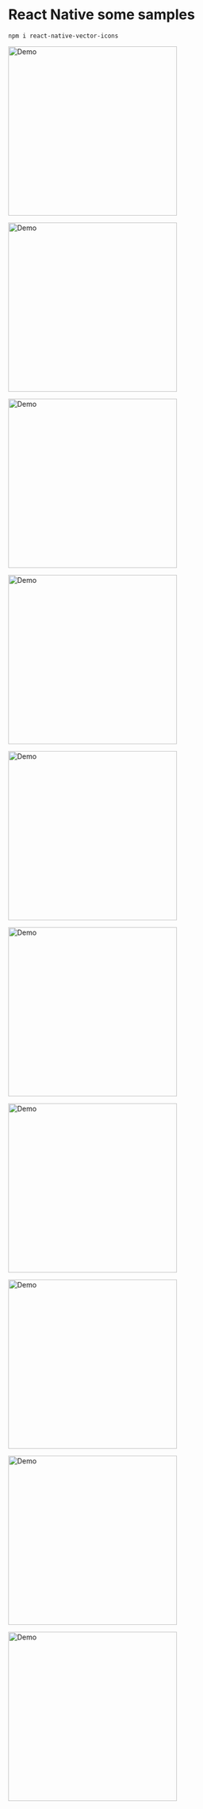 # React Native some samples

	npm i react-native-vector-icons

<img src="https://raw.githubusercontent.com/EugenePizzerbert/5react-native-house/master/screenshots/Screenshot_1.png" alt="Demo" width="340" /><br />

<img src="https://raw.githubusercontent.com/EugenePizzerbert/5react-native-house/master/screenshots/Screenshot_2.png" alt="Demo" width="340" /><br />

<img src="https://raw.githubusercontent.com/EugenePizzerbert/5react-native-house/master/screenshots/Screenshot_3.png" alt="Demo" width="340" /><br />

<img src="https://raw.githubusercontent.com/EugenePizzerbert/5react-native-house/master/screenshots/Screenshot_4.png" alt="Demo" width="340" /><br />

<img src="https://raw.githubusercontent.com/EugenePizzerbert/5react-native-house/master/screenshots/Screenshot_5.png" alt="Demo" width="340" /><br />

<img src="https://raw.githubusercontent.com/EugenePizzerbert/5react-native-house/master/screenshots/Screenshot_6.png" alt="Demo" width="340" /><br />

<img src="https://raw.githubusercontent.com/EugenePizzerbert/5react-native-house/master/screenshots/Screenshot_7.png" alt="Demo" width="340" /><br />

<img src="https://raw.githubusercontent.com/EugenePizzerbert/5react-native-house/master/screenshots/Screenshot_8.png" alt="Demo" width="340" /><br />

<img src="https://raw.githubusercontent.com/EugenePizzerbert/5react-native-house/master/screenshots/Screenshot_9.png" alt="Demo" width="340" /><br />

<img src="https://raw.githubusercontent.com/EugenePizzerbert/5react-native-house/master/screenshots/Screenshot_10.png" alt="Demo" width="340" /><br />
